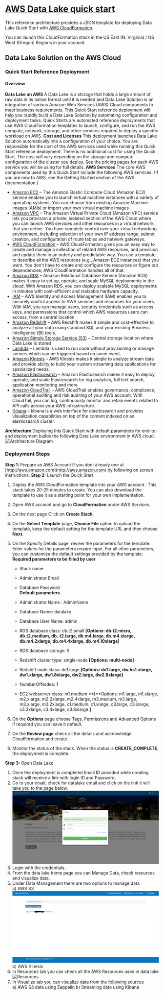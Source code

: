 # [AWS Data Lake quick start](https://console.aws.amazon.com/cloudformation/home?region=us-east-1#/stacks/new?stackName=CWDLQuickstart&templateURL=https://s3-us-west-2.amazonaws.com/akshaypatil/aws-datalake/aws-datalake-qs.template)

This reference architecture provides a JSON template for deploying Data Lake Quick Start with [AWS CloudFormation](https://aws.amazon.com/cloudformation/).

You can launch this CloudFormation stack in the US East (N. Virginia) / US West (Oregon) Regions in your account.

## Data Lake Solution on the AWS Cloud

### Quick Start Reference Deployment

#### **Overview**

**Data Lake on AWS** A Data Lake is a storage that holds a large amount of raw data in its native format until it is needed and Data Lake Solution is an integration of various Amazon Web Services (AWS) Cloud components to meet business requirements. This Quick Start reference deployment will help you rapidly build a Data Lake Solution by automating configuration and deployment tasks. [](https://aws.amazon.com/quickstart/)Quick Starts are automated reference deployments that use AWS CloudFormation templates to launch, configure, and run the AWS compute, network, storage, and other services required to deploy a specific workload on AWS. **Cost and Licenses** This deployment launches Data Lake Solution automatically into a configuration of your choice. You are responsible for the cost of the AWS services used while running this Quick Start reference deployment. There is no additional cost for using the Quick Start. The cost will vary depending on the storage and compute configuration of the cluster you deploy. See the pricing pages for each AWS service you will be using for full details. **AWS Services** The core AWS components used by this Quick Start include the following AWS services. (If you are new to AWS, see the Getting Started section of the AWS documentation.)

*   [Amazon EC2](https://aws.amazon.com/documentation/ec2/) – The Amazon Elastic Compute Cloud (Amazon EC2) service enables you to launch virtual machine instances with a variety of operating systems. You can choose from existing Amazon Machine Images (AMIs) or import your own virtual machine images
*   [Amazon VPC](https://aws.amazon.com/documentation/vpc/) – The Amazon Virtual Private Cloud (Amazon VPC) service lets you provision a private, isolated section of the AWS Cloud where you can launch AWS services and other resources in a virtual network that you define. You have complete control over your virtual networking environment, including selection of your own IP address range, subnet creation, and configuration of route tables and network gateways.
*   [AWS CloudFormation](https://aws.amazon.com/documentation/cloudformation/) – AWS CloudFormation gives you an easy way to create and manage a collection of related AWS resources, and provision and update them in an orderly and predictable way. You use a template to describe all the AWS resources (e.g., Amazon EC2 instances) that you want. You don't have to create and configure the resources or figure out dependencies; AWS CloudFormation handles all of that.
*   [Amazon RDS](https://aws.amazon.com/documentation/rds/) – Amazon Relational Database Service (Amazon RDS) makes it easy to set up, operate, and scale MySQL deployments in the cloud. With Amazon RDS, you can deploy scalable MySQL deployments in minutes with cost-efficient and resizable hardware capacity.
*   [IAM](https://aws.amazon.com/documentation/iam/) – AWS Identity and Access Management (IAM) enables you to securely control access to AWS services and resources for your users. With IAM, you can manage users, security credentials such as access keys, and permissions that control which AWS resources users can access, from a central location.
*   [Amazon Redshift](#) – AWS Redshift makes it simple and cost-effective to analyze all your data using standard SQL and your existing Business Intelligence (BI) tools.
*   [Amazon Simple Storage Service (S3)](#) – Central storage location where Data Lake is stored
*   [Lambda](#) – Lambda is used to run code without provisioning or manage servers which can be triggered based on some event.
*   [Amazon Kinesis](#) – AWS Kinesis makes it simple to analyze stream data and provide ability to build your custom streaming data applications for specialized needs.
*   [Amazon Elasticsearch](#) – Amazon Elasticsearch makes it easy to deploy, operate, and scale Elasticsearch for log analytics, full text search, application monitoring and more
*   [Amazon CloudTrail](#) – AWS CloudTrail enables governance, compliance, operational auditing and risk auditing of your AWS account. With CloudTail, you can log, continuously monitor and retain events related to API calls across your AWS infrastructure.
*   [Kibana](#) – kibana is a web interface for elasticsearch and provides visualization capabilities on top of the content indexed on an elasticsearch cluster.

**Architecture** Deploying this Quick Start with default parameters for end-to-end deployment builds the following Data Lake environment in AWS cloud. 
![Architecture Diagram](/images/aws-qs-dl-arch.jpg "Architecture Diagram")

### **Deployment Steps**

**Step 1:** Prepare an AWS Account If you dont already one at [http://aws.amazon.com](http://aws.amazon.com) by following on screen instructions. **Step 2:** Launch the Quick Start

1.  Deploy the AWS CloudFormation template into your AWS account <stack link="">. This stack takes 20-25 minutes to create. You can also download the template to use it as a starting point for your own implementation.</stack>
2.  Open AWS account and go to **CloudFormation** under AWS Services.
3.  On the next page Click on **Create Stack**.
4.  On the **Select Template** page, **Choose File** option to upload the template, keep the default setting for the template URL and then choose **Next**.
5.  On the Specify Details page, review the parameters for the template. Enter values for the parameters require input. For all other parameters, you can customize the default settings provided by the template.  
    **Required parameters to be filled by user**  

    *   Stack name
    *   Administrator Email
    *   Database Password  
    **Default parameters**  

    *   Administrator Name : AdminName
    *   Database Name: datalake
    *   Database User Name: admin
    *   RDS database class: db.t2.small **[**Options: db.t2.micro, db.t2.medium, db..t2.large, db.m4.large, db.m4.xlarge, db.m4.2xlarge, db.m4.4xlarge, db.m4.10xlarge**]**
    *   RDS database storage: 5
    *   Redshift cluster type: single-node **[**Options: multi-node**]**
    *   Redshift node class: dc1.large **[**Options: dc1.large, dw.hs1.xlarge, dw1.xlarge, dw1.8xlarge, dw2.large, dw2.8xlarge**]**
    *   NumberOfNodes: 1
    *   EC2 webserver class: m1.medium **[**Options: m1.large, m1.xlarge, m2.xlarge, m2.2xlarge, m2.4xlarge, m3.medium, m3.large, m3.xlarge, m3.2xlarge, c1.medium, c1.xlarge, c3.large, c3.xlarge, c3.2xlarge, c3.4xlarge, c3.8xlarge **]**
6.  On the **Options** page choose Tags, Permissions and Advanced Options if required you can leave it default.
7.  On the **Review page** check all the details and acknowledge CloudFormation and create.
8.  Monitor the status of the stack. When the status is **CREATE_COMPLETE**, the deployment is complete.

**Step 3:** Open Data Lake

1.  Once the deployment is completed Email ID provided while creating stack will receive a link with login ID and Password.
2.  Go to your email, check for datalake email and click on the link it will take you to the page below.  
    ![Login page](/images/aws-qs-dl-login.png "Login page")
3.  Login with the credentials.
4.  From the data lake home page you can Manage Data, check resources and visualize data.
5.  Under Data Management there are two options to manage data  
    a) AWS S3  
    ![S3 Explorer](/images/aws-qs-dl-s3-explorer.png "S3 Explorer")  
    b) AWS Kinesis
6.  In Resources tab you can check all the AWS Resources used in data lake  
    ![Resources](aws-qs-dl-resources.png "Resources")
7.  In Visualize tab you can visualize data from the following sources  
    a) AWS S3 data using Zeppelin b) Streaming data using Kibana
